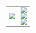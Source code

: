 <table>
  <tr>
    <td><img src="https://github-readme-stats-sigma-five.vercel.app/api?theme=onedark&count_private=true&username=Daligz&show_icons=true"></td>
    <td>
      <img src="https://komarev.com/ghpvc/?username=Daligz&color=orange"><br>
      <img src="https://img.shields.io/twitter/follow/daligz_?color=orange&style=plastic"><br>
      <img src="https://img.shields.io/github/followers/daligz?logo=github&color=orange"><br>
    </td>
  </tr>
</table>
